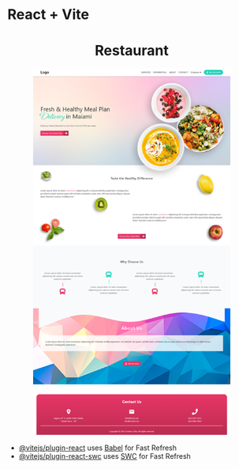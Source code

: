 # React + Vite

<h1 align="center">Restaurant</h1>

<p align="center">
    <img src="./.github/Restaurant-Web.png" alt="Page Layout" width="400px">
</p>

- [@vitejs/plugin-react](https://github.com/vitejs/vite-plugin-react/blob/main/packages/plugin-react/README.md) uses [Babel](https://babeljs.io/) for Fast Refresh
- [@vitejs/plugin-react-swc](https://github.com/vitejs/vite-plugin-react-swc) uses [SWC](https://swc.rs/) for Fast Refresh
